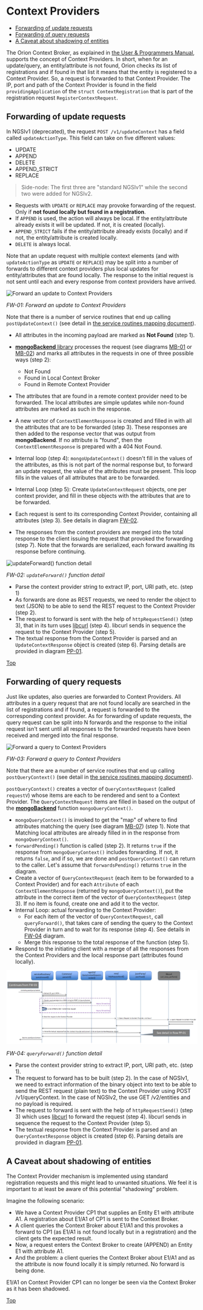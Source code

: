 # <a name="top"></a>Context Providers

* [Forwarding of update requests](#forwarding-of-update-requests)
* [Forwarding of query requests](#forwarding-of-query-requests)
* [A Caveat about shadowing of entities](#a-caveat-about-shadowing-entities)

The Orion Context Broker, as explained in [the User & Programmers Manual](../user/context_providers.md), supports the concept of Context Providers. In short, when for an update/query, an entity/attribute is not found, Orion checks its list of registrations and if found in that list it means that the entity is registered to a Context Provider. So, a request is forwarded to that Context Provider. The IP, port and path of the Context Provider is found in the field `providingApplication` of the `struct ContextRegistration` that is part of the registration request `RegisterContextRequest`.

## Forwarding of update requests

In NGSIv1 (deprecated), the request `POST /v1/updateContext` has a field called `updateActionType`. This field can take on five different values:

* UPDATE
* APPEND
* DELETE
* APPEND_STRICT
* REPLACE

> Side-node: The first three are "standard NGSIv1" while the second two were added for NGSIv2.

* Requests with `UPDATE` or `REPLACE` may provoke forwarding of the request.
  Only if **not found locally but found in a registration**.
* If `APPEND` is used, the action will always be local. If the entity/attribute already exists it will be updated. If not, it is created (locally).
* `APPEND_STRICT` fails if the entity/attribute already exists (locally) and if not, the entity/attribute is created locally.
* `DELETE` is always local.

Note that an update request with multiple context elements (and with `updateActionType` as `UPDATE` or `REPLACE`) may be split into a number of forwards to different context providers plus local updates for entity/attributes that are found locally. The response to the initial request is not sent until each and every response from context providers have arrived.

<a name="flow-fw-01"></a>
![Forward an update to Context Providers](images/Flow-FW-01.png)

_FW-01: Forward an update to Context Providers_

Note that there is a number of service routines that end up calling `postUpdateContext()` (see detail in [the service routines mapping document](ServiceRoutines.txt)).

* All attributes in the incoming payload are marked as **Not Found** (step 1).
* [**mongoBackend** library](sourceCode.md#srclibmongobackend) processes the request (see diagrams [MB-01](mongoBackend.md#flow-mb-01) or [MB-02](mongoBackend.md#flow-mb-02)) and marks all attributes in the requests in one of three possible ways (step 2):

    * Not Found
    * Found in Local Context Broker
    * Found in Remote Context Provider

* The attributes that are found in a remote context provider need to be forwarded. The local attributes are simple updates while non-found attributes are marked as such in the response.
* A new vector of `ContextElementResponse` is created and filled in with all the attributes that are to be forwarded (step 3). These responses are then added to the response vector that was output from **mongoBackend**. If no attribute is "found", then the `ContextElementResponse` is prepared with a 404 Not Found.
* Internal loop (step 4): `mongoUpdateContext()` doesn't fill in the values of the attributes, as this is not part of the normal response but, to forward an update request, the value of the attributes must be present. This loop fills in the values of all attributes that are to be forwarded.
* Internal Loop (step 5): Create `UpdateContextRequest` objects, one per context provider, and fill in these objects with the attributes that are to be forwarded.
* Each request is sent to its corresponding Context Provider, containing all attributes (step 3). See details in diagram [FW-02](#flow-fw-02).
* The responses from the context providers are merged into the total response to the client issuing the request that provoked the forwarding (step 7). Note that the forwards are serialized, each forward awaiting its response before continuing.

<a name="flow-fw-02"></a>
![`updateForward()` function detail](images/Flow-FW-02.png)

_FW-02: `updateForward()` function detail_

* Parse the context provider string to extract IP, port, URI path, etc. (step 1)
* As forwards are done as REST requests, we need to render the object to text (JSON) to be able to send the REST request to the Context Provider (step 2).
* The request to forward is sent with the help of `httpRequestSend()` (step 3), that in its turn uses [libcurl](https://curl.haxx.se/libcurl/) (step 4). libcurl sends in sequence the request to the Context Provider (step 5).
* The textual response from the Context Provider is parsed and an `UpdateContextResponse` object is created (step 6). Parsing details are provided in diagram [PP-01](jsonParse.md#flow-pp-01).

[Top](#top)

## Forwarding of query requests

Just like updates, also queries are forwarded to Context Providers.
All attributes in a query request that are not found locally are searched in the list of registrations and if found, a request is forwarded to the corresponding context provider. As for forwarding of update requests, the query request can be split into N forwards and the response to the initial request isn't sent until all responses to the forwarded requests have been received and merged into the final response.

<a name="flow-fw-03"></a>
![Forward a query to Context Providers](images/Flow-FW-03.png)

_FW-03: Forward a query to Context Providers_

Note that there are a number of service routines that end up calling `postQueryContext()` (see detail in [the service routines mapping document](ServiceRoutines.txt)).

`postQueryContext()` creates a vector of `QueryContextRequest` (called `requestV`) whose items are each to be rendered and sent to a Context Provider.
The `QueryContextRequest` items are filled in based on the output of the [**mongoBackend**](sourceCode.md#srclibmongobackend) function `mongoQueryContext()`.

* `mongoQueryContext()` is invoked to get the "map" of where to find attributes matching the query (see diagram [MB-07](mongoBackend.md#flow-mb-07)) (step 1). Note that Matching local attributes are already filled in in the response from `mongoQueryContext()`.
* `forwardPending()` function is called (step 2). It returns `true` if the response from `mongoQueryContext()` includes forwarding. If not, it returns `false`, and if so, we are done and `postQueryContext()` can return to the caller. Let's assume that `forwardsPending()` returns `true` in the diagram.
* Create a vector of `QueryContextRequest` (each item to be forwarded to a Context Provider) and for each `Attribute` of each `ContextElementResponse` (returned by `mongoQueryContext()`), put the attribute in the correct item of the vector of `QueryContextRequest` (step 3). If no item is found, create one and add it to the vector.
* Internal Loop: actual forwarding to the Context Provider:
    * For each item of the vector of `QueryContextRequest`, call `queryForward()`, that takes care of sending the query to the Context Provider in turn
    and to wait for its response (step 4). See details in [FW-04](#flow-fw-04) diagram.
    * Merge this response to the total response of the function (step 5).
* Respond to the initiating client with a merge of all the responses from the Context Providers and the local response part (attributes found locally).

<a name="flow-fw-04"></a>
![`queryForward()` function detail](images/Flow-FW-04.png)

_FW-04: `queryForward()` function detail_

* Parse the context provider string to extract IP, port, URI path, etc. (step 1).
* The request to forward has to be built (step 2). In the case of NGSIv1, we need to extract information of the binary object into text to be able to send the REST request (plain text) to the Context Provider using POST /v1/queryContext. In the case of NGSIv2, the use GET /v2/entities and no payload is required.
* The request to forward is sent with the help of `httpRequestSend()` (step 3) which uses [libcurl](https://curl.haxx.se/libcurl/) to forward the request (step 4). libcurl sends in sequence the request to the Context Provider (step 5).
* The textual response from the Context Provider is parsed and an `QueryContextResponse` object is created (step 6). Parsing details are provided in diagram [PP-01](jsonParse.md#flow-pp-01).

## A Caveat about shadowing of entities
The Context Provider mechanism is implemented using standard registration requests and this might lead to unwanted situations.
We feel it is important to at least be aware of this potential "shadowing" problem.  

Imagine the following scenario:

* We have a Context Provider CP1 that supplies an Entity E1 with attribute A1.
  A registration about E1/A1 of CP1 is sent to the Context Broker.
* A client queries the Context Broker about E1/A1 and this provokes a forward to CP1 (as E1/A1 is not found locally but in a registration) and the client gets the expected result.
* Now, a request enters the Context Broker to create (APPEND) an Entity E1 with attribute A1.
* And the problem: a client queries the Context Broker about E1/A1 and as the attribute is now found locally it is simply returned. No forward is being done.

E1/A1 on Context Provider CP1 can no longer be seen via the Context Broker as it has been shadowed.

[Top](#top)

